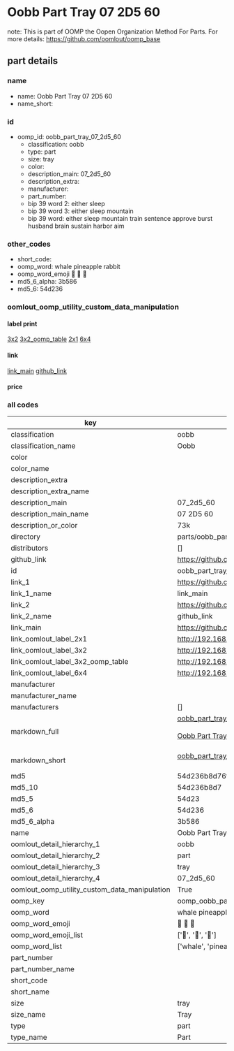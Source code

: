 # Oobb Part Tray 07 2D5 60  

note: This is part of OOMP the Oopen Organization Method For Parts. For more details: https://github.com/oomlout/oomp_base

##  part details





### name
* name: Oobb Part Tray 07 2D5 60
* name_short: 
### id
* oomp_id: oobb_part_tray_07_2d5_60
  * classification: oobb
  * type: part
  * size: tray
  * color: 
  * description_main: 07_2d5_60
  * description_extra: 
  * manufacturer: 
  * part_number: 
  * bip 39 word 2: either sleep
  * bip 39 word 3: either sleep mountain
  * bip 39 word: either sleep mountain train sentence approve burst husband brain sustain harbor aim

### other_codes
* short_code: 
* oomp_word: whale pineapple rabbit
* oomp_word_emoji :whale: :pineapple: :rabbit:
* md5_6_alpha: 3b586
* md5_6: 54d236






### oomlout_oomp_utility_custom_data_manipulation
#### label print
[3x2](http://192.168.1.245:1112/?label=oomp%203b586)
[3x2_oomp_table](http://192.168.1.107:1112/?label=oomp%203b586)
[2x1](http://192.168.1.242:1112/?label=oomp%203b586)
[6x4](http://192.168.1.55:1112/?label=oomp%203b586)    

#### link

[link_main](https://github.com/oomlout/oomlout_oomp_current_version_messy/tree/main/parts/oobb_part_tray_07_2d5_60) [github_link](https://github.com/oomlout/oomlout_oomp_part_src/tree/main/parts/oobb_part_tray_07_2d5_60)                             

#### price







### all codes 
| key | value |  
| --- | --- |  
| classification | oobb |  
| classification_name | Oobb |  
| color |  |  
| color_name |  |  
| description_extra |  |  
| description_extra_name |  |  
| description_main | 07_2d5_60 |  
| description_main_name | 07 2D5 60 |  
| description_or_color | 73k |  
| directory | parts/oobb_part_tray_07_2d5_60 |  
| distributors | [] |  
| github_link | https://github.com/oomlout/oomlout_oomp_part_src/tree/main/parts/oobb_part_tray_07_2d5_60 |  
| id | oobb_part_tray_07_2d5_60 |  
| link_1 | https://github.com/oomlout/oomlout_oomp_current_version_messy/tree/main/parts/oobb_part_tray_07_2d5_60 |  
| link_1_name | link_main |  
| link_2 | https://github.com/oomlout/oomlout_oomp_part_src/tree/main/parts/oobb_part_tray_07_2d5_60 |  
| link_2_name | github_link |  
| link_main | https://github.com/oomlout/oomlout_oomp_current_version_messy/tree/main/parts/oobb_part_tray_07_2d5_60 |  
| link_oomlout_label_2x1 | http://192.168.1.242:1112/?label=oomp%203b586 |  
| link_oomlout_label_3x2 | http://192.168.1.245:1112/?label=oomp%203b586 |  
| link_oomlout_label_3x2_oomp_table | http://192.168.1.107:1112/?label=oomp%203b586 |  
| link_oomlout_label_6x4 | http://192.168.1.55:1112/?label=oomp%203b586 |  
| manufacturer |  |  
| manufacturer_name |  |  
| manufacturers | [] |  
| markdown_full | [oobb_part_tray_07_2d5_60](https://github.com/oomlout/oomlout_oomp_current_version_messy/tree/main/parts/oobb_part_tray_07_2d5_60)<br>[](https://github.com/oomlout/oomlout_oomp_current_version_messy/tree/main/parts/oobb_part_tray_07_2d5_60)<br>[Oobb Part Tray 07 2D5 60](https://github.com/oomlout/oomlout_oomp_current_version_messy/tree/main/parts/oobb_part_tray_07_2d5_60)<br><br> |  
| markdown_short | [oobb_part_tray_07_2d5_60](https://github.com/oomlout/oomlout_oomp_current_version_messy/tree/main/parts/oobb_part_tray_07_2d5_60)<br><br> |  
| md5 | 54d236b8d76fe3d82b61fe712132ca38 |  
| md5_10 | 54d236b8d7 |  
| md5_5 | 54d23 |  
| md5_6 | 54d236 |  
| md5_6_alpha | 3b586 |  
| name | Oobb Part Tray 07 2D5 60 |  
| oomlout_detail_hierarchy_1 | oobb |  
| oomlout_detail_hierarchy_2 | part |  
| oomlout_detail_hierarchy_3 | tray |  
| oomlout_detail_hierarchy_4 | 07_2d5_60 |  
| oomlout_oomp_utility_custom_data_manipulation | True |  
| oomp_key | oomp_oobb_part_tray_07_2d5_60 |  
| oomp_word | whale pineapple rabbit |  
| oomp_word_emoji | :whale: :pineapple: :rabbit: |  
| oomp_word_emoji_list | [':whale:', ':pineapple:', ':rabbit:'] |  
| oomp_word_list | ['whale', 'pineapple', 'rabbit'] |  
| part_number |  |  
| part_number_name |  |  
| short_code |  |  
| short_name |  |  
| size | tray |  
| size_name | Tray |  
| type | part |  
| type_name | Part |  
